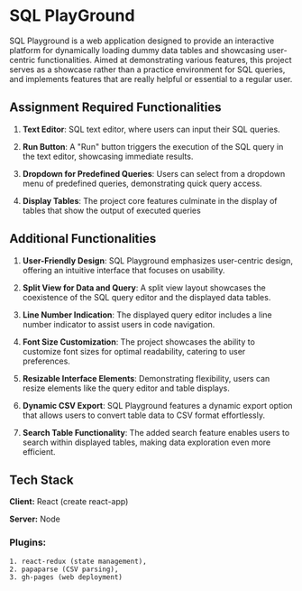 # SQL PlayGround

SQL Playground is a web application designed to provide an interactive platform for dynamically loading dummy data tables and showcasing user-centric functionalities. Aimed at demonstrating various features, this project serves as a showcase rather than a practice environment for SQL queries, and implements features that are really helpful or essential to a regular user.

## Assignment Required Functionalities
1. **Text Editor**: SQL text editor, where users can input their SQL queries.

2. **Run Button**: A "Run" button triggers the execution of the SQL query in the text editor, showcasing immediate results.

3. **Dropdown for Predefined Queries**: Users can select from a dropdown menu of predefined queries, demonstrating quick query access.

4. **Display Tables**: The project core features culminate in the display of tables that show the output of executed queries


## Additional Functionalities
1. **User-Friendly Design**: SQL Playground emphasizes user-centric design, offering an intuitive interface that focuses on usability.

1. **Split View for Data and Query**: A split view layout showcases the coexistence of the SQL query editor and the displayed data tables.

1. **Line Number Indication**: The displayed query editor includes a line number indicator to assist users in code navigation.

1. **Font Size Customization**: The project showcases the ability to customize font sizes for optimal readability, catering to user preferences.

1. **Resizable Interface Elements**: Demonstrating flexibility, users can resize elements like the query editor and table displays.

1. **Dynamic CSV Export**: SQL Playground features a dynamic export option that allows users to convert table data to CSV format effortlessly.

1. **Search Table Functionality**: The added search feature enables users to search within displayed tables, making data exploration even more efficient.

## Tech Stack

**Client:** React (create react-app)

**Server:** Node

### Plugins:
    1. react-redux (state management), 
    2. papaparse (CSV parsing), 
    3. gh-pages (web deployment)
